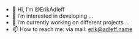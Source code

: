 - 👋 Hi, I’m @ErikAdleff
- 👀 I’m interested in developing ...
- 🌱 I’m currently working on different projects  ...
- 📫 How to reach me: via mail: erik@adleff.name

<!---
ErikAdleff/ErikAdleff is a ✨ special ✨ repository because its `README.md` (this file) appears on your GitHub profile.
You can click the Preview link to take a look at your changes.
--->
